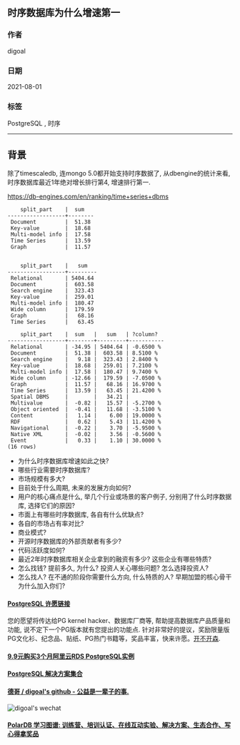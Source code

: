 ## 时序数据库为什么增速第一    
    
### 作者    
digoal    
    
### 日期    
2021-08-01     
    
### 标签    
PostgreSQL , 时序   
    
----    
    
## 背景    
除了timescaledb, 连mongo 5.0都开始支持时序数据了, 从dbengine的统计来看, 时序数据库最近1年绝对增长排行第4, 增速排行第一.     
    
https://db-engines.com/en/ranking/time+series+dbms   
  
```  
    split_part    |  sum         
------------------+--------      
 Document         |  51.38      
 Key-value        |  18.68      
 Multi-model info |  17.58      
 Time Series      |  13.59      
 Graph            |  11.57   
  
  
    split_part    |   sum         
------------------+---------      
 Relational       | 5404.64      
 Document         |  603.58      
 Search engine    |  323.43      
 Key-value        |  259.01      
 Multi-model info |  180.47      
 Wide column      |  179.59      
 Graph            |   68.16      
 Time Series      |   63.45     
  
    split_part    |  sum   |   sum   | ?column?    
------------------+--------+---------+-----------  
 Relational       | -34.95 | 5404.64 | -0.6500 %  
 Document         |  51.38 |  603.58 | 8.5100 %  
 Search engine    |   9.18 |  323.43 | 2.8400 %  
 Key-value        |  18.68 |  259.01 | 7.2100 %  
 Multi-model info |  17.58 |  180.47 | 9.7400 %  
 Wide column      | -12.66 |  179.59 | -7.0500 %  
 Graph            |  11.57 |   68.16 | 16.9700 %  
 Time Series      |  13.59 |   63.45 | 21.4200 %  
 Spatial DBMS     |        |   34.21 |   
 Multivalue       |  -0.82 |   15.57 | -5.2700 %  
 Object oriented  |  -0.41 |   11.68 | -3.5100 %  
 Content          |   1.14 |    6.00 | 19.0000 %  
 RDF              |   0.62 |    5.43 | 11.4200 %  
 Navigational     |  -0.22 |    3.70 | -5.9500 %  
 Native XML       |  -0.02 |    3.56 | -0.5600 %  
 Event            |   0.33 |    1.10 | 30.0000 %  
(16 rows)  
```  
  
- 为什么时序数据库增速如此之快?   
- 哪些行业需要时序数据库?   
- 市场规模有多大?   
- 目前处于什么周期, 未来的发展方向如何?   
- 用户的核心痛点是什么, 举几个行业或场景的客户例子, 分别用了什么时序数据库, 选择它们的原因?   
- 市面上有哪些时序数据库, 各自有什么优缺点?   
- 各自的市场占有率对比?   
- 商业模式?   
- 开源时序数据库的外部贡献者有多少?
- 代码活跃度如何? 
- 最近2年时序数据库相关企业拿到的融资有多少? 这些企业有哪些特质?  
- 怎么找钱? 提前多久, 为什么? 投资人关心哪些问题? 怎么选择投资人?   
- 怎么找人? 在不通的阶段你需要什么方向, 什么特质的人? 早期加盟的核心骨干为什么加入你们?   
  
  
#### [PostgreSQL 许愿链接](https://github.com/digoal/blog/issues/76 "269ac3d1c492e938c0191101c7238216")
您的愿望将传达给PG kernel hacker、数据库厂商等, 帮助提高数据库产品质量和功能, 说不定下一个PG版本就有您提出的功能点. 针对非常好的提议，奖励限量版PG文化衫、纪念品、贴纸、PG热门书籍等，奖品丰富，快来许愿。[开不开森](https://github.com/digoal/blog/issues/76 "269ac3d1c492e938c0191101c7238216").  
  
  
#### [9.9元购买3个月阿里云RDS PostgreSQL实例](https://www.aliyun.com/database/postgresqlactivity "57258f76c37864c6e6d23383d05714ea")
  
  
#### [PostgreSQL 解决方案集合](https://yq.aliyun.com/topic/118 "40cff096e9ed7122c512b35d8561d9c8")
  
  
#### [德哥 / digoal's github - 公益是一辈子的事.](https://github.com/digoal/blog/blob/master/README.md "22709685feb7cab07d30f30387f0a9ae")
  
  
![digoal's wechat](../pic/digoal_weixin.jpg "f7ad92eeba24523fd47a6e1a0e691b59")
  
  
#### [PolarDB 学习图谱: 训练营、培训认证、在线互动实验、解决方案、生态合作、写心得拿奖品](https://www.aliyun.com/database/openpolardb/activity "8642f60e04ed0c814bf9cb9677976bd4")
  
